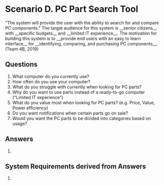 <h1>Scenario D. PC Part Search Tool</h1>

<p>“The system will provide the user with the ability to search for and compare PC components.” 
The target audience for this system is __senior citizens__ with __specific budgets__ and __limited IT experience__. The motivation for building this system is to __provide end users with an easy to learn interface__ for __identifying, comparing, and purchasing PC components__.  (Team 4B, 2019)</p>

<h2>Questions</h2>
<ol>
  <li>What computer do you currently use?</li>
  <li>How often do you use your computer?</li>
  <li>What do you struggle with currently when looking for PC parts?</li>
  <li>Why do you want to use parts instead of a ready-to-go computer (“Limited IT experience”)</li>
  <li>What do you value most when looking for PC parts? (e.g. Price, Value, Power efficiency)</li>
  <li>Do you want notifications when certain parts go on sale?</li>
  <li>Would you want the PC parts to be divided into categories based on usage?</li>
</ol>

<h2>Answers</h2>
<ol>
  <li></li>
</ol>

<h2>System Requirements derived from Answers</h2>
<ol>
  <li></li>
</ol>

